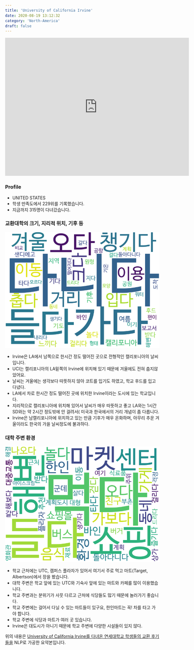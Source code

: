 ```yaml
---
title: 'University of California Irvine'
date: 2020-08-19 13:12:32
category: 'North-America'
draft: false
---
```


<iframe
width="600"
height="450"
frameborder="0" style="border:0"
src="https://www.google.com/maps/embed/v1/place?key=AIzaSyC9e1AME-pVmWC4hBpFdu5S4dKzyepa3HQ&q=University+of+California+Irvine&center=33.640495200000004,-117.8442962&zoom=14" allowfullscreen>
</iframe>

### Profile

* UNITED STATES
* 학생 만족도에서 229위를 기록했습니다.
* 지금까지 315명이 다녀갔습니다. 

### 교환대학의 크기, 지리적 위치, 기후 등

![gen_info-WordCloud](../univ_wordclouds_okt/gen_info/US000190_gen_info_okt.png)

* Irvine은 LA에서 남쪽으로 한시간 정도 떨어진 곳으로 전형적인 캘리포니아의 날씨입니다.
* UCI는 캘리포니아의 LA밑쪽의 Irvine에 위치해 있기 때문에 겨울에도 전혀 춥지않았어요.
* 날씨는 겨울에는 생각보다 따뜻하지 않아 코트를 입기도 하였고, 학교 후드를 입고 다녔다.
* LA에서 차로 한시간 정도 떨어진 곳에 위치한 Irvine이라는 도시에 있는 학교입니다.
* 지리적으로 캘리포니아에 위치해 있어서 날씨가 매우 따뜻하고 좋고 LA와는 1시간 SD와는 약 2시간 정도밖에 안 걸려서( 미국과 한국에서의 거리 개념이 좀 다릅니다.
* Irvine은 남캘리포니아에 위치하고 있는 만큼 기후가 매우 온화하며, 아무리 추운 겨울이라도 한국의 가을 날씨정도에 불과하다.


### 대학 주변 환경

![env_info-WordCloud](../univ_wordclouds_okt/env_info/US000190_env_info_okt.png)

* 학교 근처에는 UTC, 캠퍼스 플라자가 있어서 여기서 주로 먹고 마트(Target, Albertson)에서 장을 봤습니다.
* 대학 주변은 학교 앞에 있는 UTC와 기숙사 앞에 있는 마트와 카페를 많이 이용했습니다.
* 학교 주변과는 분위기가 사뭇 다르고 근처에 식당들도 많기 때문에 놀러가기 좋습니다.
* 학교 주변에는 걸어서 다닐 수 있는 마트들이 있구요, 한인마트는 꼭! 차를 타고 가야 합니다.
* 학교 주변에 식당과 마트가 여러 곳 있습니다.
* Irvine은 대도시가 아니기 때문에 학교 주변에 다양한 시설들이 있지 않다.


위의 내용은 [University of California Irvine를 다녀온 연세대학교 학생들의 교환 후기들을](http://oia.yonsei.ac.kr/partner/expReport.asp?ucode=US000190&bgbn=A) NLP로 가공한 요약본입니다. 
